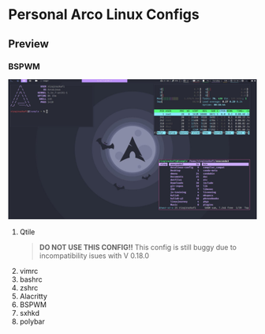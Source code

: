 # Personal Arco Linux Configs

## Preview

### BSPWM
![BSPWM](https://github.com/Rizqirazkafi/dotfiles/blob/main/bspwm/.config/bspwm/bspwm-screenshot.jpg)

1. Qtile
    > **DO NOT USE THIS CONFIG!!**
    > This config is still buggy due to incompatibility isues with V 0.18.0 
2. vimrc
3. bashrc
4. zshrc
5. Alacritty
6. BSPWM
7. sxhkd
8. polybar
